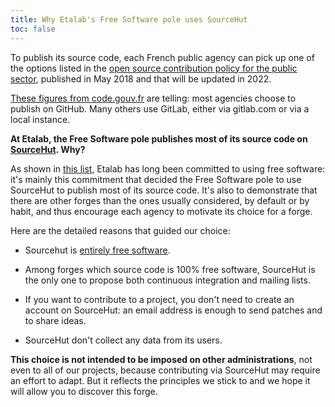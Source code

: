 ```yaml
---
title: Why Etalab's Free Software pole uses SourceHut
toc: false
---
```


To publish its source code, each French public agency can pick up one
of the options listed in the [open source contribution policy for the
public
sector](https://disic.github.io/politique-de-contribution-open-source/introduction.en.html),
published in May 2018 and that will be updated in 2022.

[These figures from code.gouv.fr](https://code.gouv.fr/#/stats) are
telling: most agencies choose to publish on GitHub.  Many others use
GitLab, either via gitlab.com or via a local instance.

**At Etalab, the Free Software pole publishes most of its source code
on [SourceHut](https://sourcehut.org).  Why?**

As shown in [this
list](https://github.com/etalab/etalab/blob/master/logiciels-libres.md#les-logiciels-libres-utilis%C3%A9s-par-etalab),
Etalab has long been committed to using free software: it's mainly
this commitment that decided the Free Software pole to use SourceHut
to publish most of its source code.  It's also to demonstrate that
there are other forges than the ones usually considered, by default or
by habit, and thus encourage each agency to motivate its choice for a
forge.

Here are the detailed reasons that guided our choice:

- Sourcehut is [entirely free
  software](https://sr.ht/~sircmpwn/sourcehut/).

- Among forges which source code is 100% free software, SourceHut is
  the only one to propose both continuous integration and mailing
  lists.

- If you want to contribute to a project, you don't need to create an
  account on SourceHut: an email address is enough to send patches and
  to share ideas.
  
- SourceHut don't collect any data from its users.

**This choice is not intended to be imposed on other
administrations**, not even to all of our projects, because
contributing via SourceHut may require an effort to adapt.  But it
reflects the principles we stick to and we hope it will allow you to
discover this forge.
